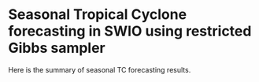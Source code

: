 # Seasonal Tropical Cyclone forecasting in SWIO using restricted Gibbs sampler
 Here is the summary of seasonal TC forecasting results.
